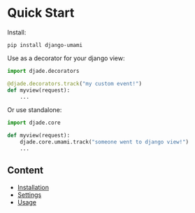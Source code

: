 # Quick Start


Install:

```shell
pip install django-umami
```

Use as a decorator for your django view:
```python
import djade.decorators

@djade.decorators.track("my custom event!")
def myview(request):
    ...
```

Or use standalone:
```python
import djade.core

def myview(request):
    djade.core.umami.track("someone went to django view!")
    ...
```


## Content

- [Installation](installation.md)
- [Settings](settings.md)
- [Usage](usage/core.md)
